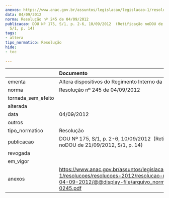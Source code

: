 ```yaml
---
anexos: https://www.anac.gov.br/assuntos/legislacao/legislacao-1/resolucoes/resolucoes-2012/resolucao-no-245-de-04-09-2012/@@display-file/arquivo_norma/RA2012-0245.pdf
data: 04/09/2012
norma: Resolução nº 245 de 04/09/2012
publicacao: DOU Nº 175, S/1, p. 2-6, 10/09/2012  (Retificação noDOU de 21/09/2012,
  S/1, p. 14)
tags:
- altera
tipo_normatico: Resolução
hide: 
- toc 
 
---
```


|                    | Documento                                                                                                                                                       |
|:-------------------|:----------------------------------------------------------------------------------------------------------------------------------------------------------------|
| ementa             | Altera dispositivos do Regimento Interno da ANAC.                                                                                                               |
| norma              | Resolução nº 245 de 04/09/2012                                                                                                                                  |
| tornada_sem_efeito |                                                                                                                                                                 |
| alterada           |                                                                                                                                                                 |
| data               | 04/09/2012                                                                                                                                                      |
| outros             |                                                                                                                                                                 |
| tipo_normatico     | Resolução                                                                                                                                                       |
| publicacao         | DOU Nº 175, S/1, p. 2-6, 10/09/2012  (Retificação noDOU de 21/09/2012, S/1, p. 14)                                                                              |
| revogada           |                                                                                                                                                                 |
| em_vigor           |                                                                                                                                                                 |
| anexos             | https://www.anac.gov.br/assuntos/legislacao/legislacao-1/resolucoes/resolucoes-2012/resolucao-no-245-de-04-09-2012/@@display-file/arquivo_norma/RA2012-0245.pdf |